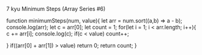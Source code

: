 7 kyu
Minimum Steps (Array Series #6)

function minimumSteps(num, value){
let arr = num.sort((a,b) => a - b);
  console.log(arr);
  let c = arr[0];
  let count = 1;
  for(let i = 1; i < arr.length; i++){
    c += arr[i];
    console.log(c);
    if(c < value) count++;
    
}
  if((arr[0] + arr[1]) > value) return 0;
  return count;
}
